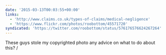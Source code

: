```yaml
---
date: '2015-03-13T00:03:55+00:00'
links:
  - 'http://www.claims.co.uk/types-of-claims/medical-negligence'
  - 'https://www.flickr.com/photos/roobottom/45571720'
syndicated: 'https://twitter.com/roobottom/status/576176576624267264'
---
```

These guys stole my copyrighted photo any advice on what to do about this?  / 
